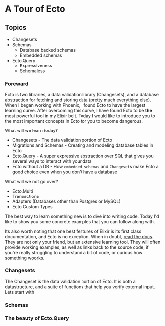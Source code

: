 # A Tour of Ecto

## Topics

* Changesets
* Schemas
    * Database backed schemas
    * Embedded schemas
* Ecto.Query
    * Expressiveness
    * Schemaless

### Foreward

Ecto is two libraries, a data validation library (Changesets), and a database abstraction for fetching and storing data (pretty much everything else). When I began working with Phoenix, I found Ecto to have the largest learning curve. After overcoming this curve, I have found Ecto to be **the** most powerful tool in my Elixir belt. Today I would like to introduce you to the most important concepts in Ecto for you to become dangerous.

What will we learn today?
* Changesets - The data validation portion of Ecto
* Migrations and Schemas - Creating and modeling database tables in Ecto
* Ecto.Query - A super expressive abstraction over SQL that gives you several ways to interact with your data
* Ecto without a DB - How `embedded_schemas` and `Changeset`s make Ecto a good choice even when you don't have a database

What will we not go over?
* Ecto.Multi
* Transactions
* Adapters (Databases other than Postgres or MySQL)
* Ecto Custom Types


The best way to learn something new is to dive into writing code. Today I'd like to show you some concrete examples that you can follow along with. 

Its also worth noting that one best features of Elixir is its first class documentation, and Ecto is no exception. When in doubt, [read the docs](https://hexdocs.pm/ecto/Ecto.html). They are not only your friend, but an extensive learning tool. They will often provide working examples, as well as links back to the source code, if you're really struggling to understand a bit of code, or curious how something woorks.




### Changesets

The Changeset is the data validation portion of Ecto. It is both a datastructure, and a suite of functions that help you verify external input. Lets start with 


### Schemas

### The beauty of Ecto.Query
